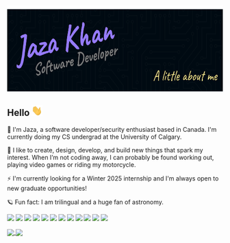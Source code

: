 
<img width="600" height="200" src="https://github.com/jaza-k/jaza-k/blob/main/main-cover.png"/>

## Hello <img src="https://github.com/jaza-k/jaza-k/blob/main/wave.gif" width="25" height="25"/>

🍁 I'm Jaza, a software developer/security enthusiast based in Canada. I'm currently doing my CS undergrad at the University of Calgary.

🦋 I like to create, design, develop, and build new things that spark my interest. When I’m not coding away, I can probably be found working out, playing video games or riding my motorcycle.

⚡ I'm currently looking for a Winter 2025 internship and I'm always open to new graduate opportunities!

🪐 Fun fact: I am trilingual and a huge fan of astronomy.

<p>
    <img src="https://img.shields.io/badge/OS-Ubuntu-E95420?style=flat&logo=ubuntu&logoColor=white&color=8876D1"/>
<!--     <img src="https://img.shields.io/badge/OS-Kali-557C94?style=flat&logo=kali-linux&logoColor=white&color=8876D1"/> -->
    <img src="https://img.shields.io/badge/Editor-VS_Code-0078D4?style=flat&logo=visual%20studio%20code&logoColor=white&color=8876D1"/>
    <img src="https://img.shields.io/badge/Editor-Vim-%2311AB00.svg?&style=flat&logo=vim&logoColor=white&color=8876D1">
<!--     <img src="https://img.shields.io/badge/Shell-Bash-4EAA25?style=flat&logo=GNU%20Bash&logoColor=white&color=8876D1"> -->
    <img src="https://img.shields.io/badge/Code-React-20232A?style=flat&logo=react&logoColor=white&color=8876D1"/>
<!--     <img src="https://img.shields.io/badge/Code-Tailwind-38B2AC?style=flat&logo=tailwind-css&logoColor=white&color=8876D1"/> -->
    <img src="https://img.shields.io/badge/Code-TypeScript-007ACC?style=flat&logo=typescript&logoColor=white&color=8876D1"/>
    <img src="https://img.shields.io/badge/Code-Python-3776AB?style=flat&logo=python&logoColor=white&color=8876D1"/>
    <img src="https://img.shields.io/badge/Code-Firebase-039BE5?style=flat&logo=Firebase&logoColor=white&color=8876D1"/>
    <img src="https://img.shields.io/badge/Code-npm-%23CB3837.svg?style=flat&logo=npm&logoColor=white&color=8876D1"/>
    <img src="https://img.shields.io/badge/Tools-Git-F44D27?style=flat&logo=Git&logoColor=white&color=8876D1"/>
    <img src="https://img.shields.io/badge/Tools-Jira-%230A0FFF.svg?style=flat&logo=jira&logoColor=white&color=8876D1"/>
<!--     <img src="https://img.shields.io/badge/Tools-Trello-0052CC?style=flat&logo=trello&logoColor=white&color=8876D1"/> -->
    <img src="https://img.shields.io/badge/Tools-Figma-F24E1E?style=flat&logo=figma&logoColor=white&color=8876D1">
<!--     <img src="https://img.shields.io/badge/Cloud-Netlify-00C7B7?style=flat&logo=netlify&logoColor=white&color=8876D1"/> -->
    <img src="https://img.shields.io/badge/Contact-ProtonMail-8B89CC?style=flat&logo=protonmail&logoColor=white&color=8876D1"/>
</p>

<a href="https://github.com/anuraghazra/github-readme-stats">
  <img align="center" src="https://github-readme-stats.vercel.app/api?username=jaza-k&show_icons=true&include_all_commits=true&theme=nightowl&count_private=true&hide=stars,issues&hide_rank=true" />
</a>
<a href="https://github.com/anuraghazra/github-readme-stats">
  <img align="center" src="https://github-readme-stats.vercel.app/api/top-langs/?username=jaza-k&layout=compact&theme=nightowl&langs_count=6&hide=assembly,html,css" />
</a

